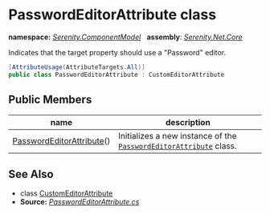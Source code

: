 # PasswordEditorAttribute class
**namespace:** *[Serenity.ComponentModel](../README.md#serenity.componentmodel-namespace)*   **assembly**: *[Serenity.Net.Core](../README.md)*

Indicates that the target property should use a "Password" editor.

```csharp
[AttributeUsage(AttributeTargets.All)]
public class PasswordEditorAttribute : CustomEditorAttribute
```

## Public Members

| name | description |
| --- | --- |
| [PasswordEditorAttribute](PasswordEditorAttribute/PasswordEditorAttribute.md)() | Initializes a new instance of the [`PasswordEditorAttribute`](PasswordEditorAttribute.md) class. |

## See Also

* class [CustomEditorAttribute](CustomEditorAttribute.md)
* **Source:** *[PasswordEditorAttribute.cs](https://github.com/serenity-is/Serenity/blob/master/src/Serenity.Net.Core/ComponentModel/PropertyGrid/EditorTypes/PasswordEditorAttribute.cs)*